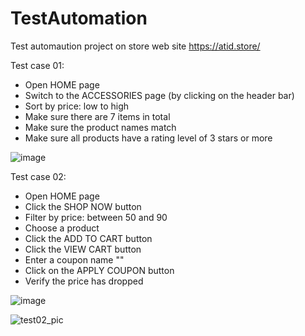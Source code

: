 # TestAutomation
Test automaution project on store web site https://atid.store/

Test case 01:
-	Open HOME page
-	Switch to the ACCESSORIES page (by clicking on the header bar)
-	Sort by price: low to high
-	Make sure there are 7 items in total
-	Make sure the product names match
-	Make sure all products have a rating level of 3 stars or more

![image](https://user-images.githubusercontent.com/106435061/180665277-e2fb3baf-36c3-4cce-af69-f56c19274c38.png)

Test case 02:
-	Open HOME page
- Click the SHOP NOW button
- Filter by price: between 50 and 90
- Choose a product
- Click the ADD TO CART button
- Click the VIEW CART button
- Enter a coupon name ""
- Click on the APPLY COUPON button
- Verify the price has dropped
 
![image](https://user-images.githubusercontent.com/106435061/180665629-fa940ac8-5184-48dd-8805-00c04d2a75d5.png)

![test02_pic](https://user-images.githubusercontent.com/106435061/180665645-b6d70e3e-9140-4eea-99ca-67281fdf535a.JPG)


